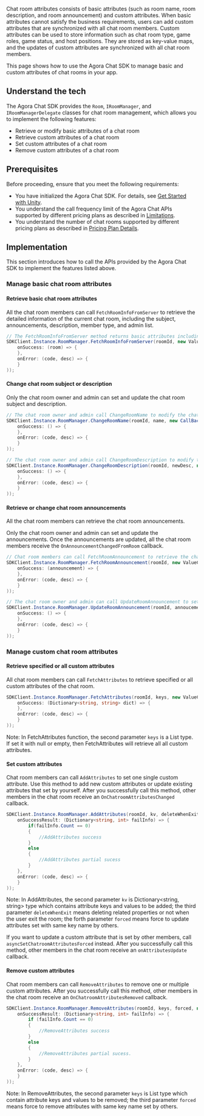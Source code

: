 Chat room attributes consists of basic attributes (such as room name, room description, and room announcement) and custom attributes. When basic attributes cannot satisfy the business requirements, users can add custom attributes that are synchronized with all chat room members.
Custom attributes can be used to store information such as chat room type, game roles, game status, and host positions. They are stored as key-value maps, and the updates of custom attributes are synchronized with all chat room members.

This page shows how to use the Agora Chat SDK to manage basic and custom attributes of chat rooms in your app.

## Understand the tech

The Agora Chat SDK provides the `Room`, `IRoomManager`, and `IRoomManagerDelegate` classes for chat room management, which allows you to implement the following features:

- Retrieve or modify basic attributes of a chat room
- Retrieve custom attributes of a chat room
- Set custom attributes of a chat room
- Remove custom attributes of a chat room

## Prerequisites

Before proceeding, ensure that you meet the following requirements:

- You have initialized the Agora Chat SDK. For details, see [Get Started with Unity](./agora_chat_get_started_unity).
- You understand the call frequency limit of the Agora Chat APIs supported by different pricing plans as described in [Limitations](./agora-chat/agora_chat_limitation).
- You understand the number of chat rooms supported by different pricing plans as described in [Pricing Plan Details](./agora-chat/agora_chat_plan).


## Implementation

This section introduces how to call the APIs provided by the Agora Chat SDK to implement the features listed above.

### Manage basic chat room attributes

#### Retrieve basic chat room attributes
All the chat room members can call `FetchRoomInfoFromServer` to retrieve the detailed information of the current chat room, including the subject, announcements, description, member type, and admin list. 

```c#
// The FetchRoomInfoFromServer method returns basic attributes including ID, name, description, maximum members, owners, roles, and whether all members are muted.
SDKClient.Instance.RoomManager.FetchRoomInfoFromServer(roomId, new ValueCallBack<Room>(
    onSuccess: (room) => {
    },
    onError: (code, desc) => {
    }
));
```

#### Change chat room subject or description
Only the chat room owner and admin can set and update the chat room subject and description.

```c#
// The chat room owner and admin call ChangeRoomName to modify the chat room subject.
SDKClient.Instance.RoomManager.ChangeRoomName(roomId, name, new CallBack(
    onSuccess: () => {
    },
    onError: (code, desc) => {
    }
));

// The chat room owner and admin call ChangeRoomDescription to modify the chat room description.
SDKClient.Instance.RoomManager.ChangeRoomDescription(roomId, newDesc, new CallBack(
    onSuccess: () => {
    },
    onError: (code, desc) => {
    }
));
```

#### Retrieve or change chat room announcements
All the chat room members can retrieve the chat room announcements.

Only the chat room owner and admin can set and update the announcements. Once the announcements are updated, all the chat room members receive the `OnAnnouncementChangedFromRoom` callback.

```c#
// Chat room members can call FetchRoomAnnouncement to retrieve the chat room announcements.
SDKClient.Instance.RoomManager.FetchRoomAnnouncement(roomId, new ValueCallBack<string>(
    onSuccess: (announcement) => {
    },
    onError: (code, desc) => {
    }
));

// The chat room owner and admin can call UpdateRoomAnnouncement to set or update the chat room announcements.
SDKClient.Instance.RoomManager.UpdateRoomAnnouncement(roomId, annoucement, new CallBack(
    onSuccess: () => {
    },
    onError: (code, desc) => {
    }
));
```

### Manage custom chat room attributes

#### Retrieve specified or all custom attributes
All chat room members can call `FetchAttributes` to retrieve specified or all custom attributes of the chat room.

```c#
SDKClient.Instance.RoomManager.FetchAttributes(roomId, keys, new ValueCallBack<Dictionary<string, string>>(
    onSuccess: (Dictionary<string, string> dict) => {
    },
    onError: (code, desc) => {
    }
));
```
Note: In FetchAttributes function, the second parameter `keys` is a List<string> type. If set it with null or empty, then FetchAttributes will retrieve all all custom attributes.


#### Set custom attributes
Chat room members can call `AddAttributes` to set one single custom attribute. Use this method to add new custom attributes or update existing attributes that set by yourself. After you successfully call this method, other members in the chat room receive an `OnChatroomAttributesChanged` callback.

```c#
SDKClient.Instance.RoomManager.AddAttributes(roomId, kv, deleteWhenExit, forced, new CallBackResult(
    onSuccessResult: (Dictionary<string, int> failInfo) => {
        if(failInfo.Count == 0)
        {
            //AddAttributes success
        }
        else
        {
            //AddAttributes partial sucess
        }
    },
    onError: (code, desc) => {
    }
));
```
Note: In AddAttributes, the second parameter `kv` is Dictionary<string, string> type which contains attribute keys and values to be added; the third parameter `deleteWhenExit` means deleting related properties or not when the user exit the room; the forth parameter `forced` means force to update attributes set with same key name by others.

If you want to update a custom attribute that is set by other members, call `asyncSetChatroomAttributesForced` instead. After you successfully call this method, other members in the chat room receive an `onAttributesUpdate` callback.


#### Remove custom attributes
Chat room members can call `RemoveAttributes` to remove one or multiple custom attributes. After you successfully call this method, other members in the chat room receive an `OnChatroomAttributesRemoved` callback. 

```c#
SDKClient.Instance.RoomManager.RemoveAttributes(roomId, keys, forced, new CallBackResult(
    onSuccessResult: (Dictionary<string, int> failInfo) => {
        if (failInfo.Count == 0)
        {
            //RemoveAttributes success
        }
        else
        {
            //RemoveAttributes partial sucess.
        }
    },
    onError: (code, desc) => {
    }
));
```
Note: In RemoveAttributes, the second parameter `keys` is List<string> type which contain attribute keys and values to be removed; the third parameter `forced` means force to remove attributes with same key name set by others.


